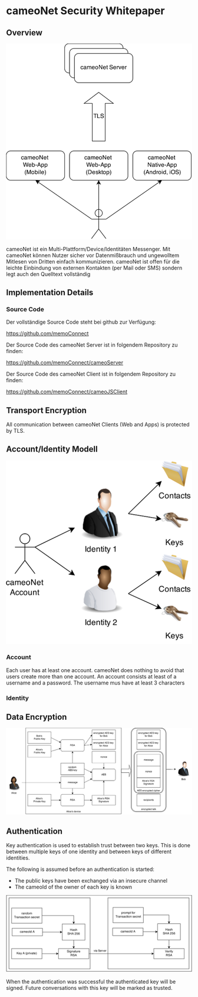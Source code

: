 # cameoNet Security Whitepaper #

## Overview ##

![cameoNet Overview](images/cameoNetOverview.png)

cameoNet ist ein Multi-Plattform/Device/Identitäten Messenger. Mit cameoNet können Nutzer sicher vor Datenmißbrauch und ungewolltem Mitlesen von Dritten einfach kommunizieren. 
cameoNet ist offen für die leichte Einbindung von externen Kontakten (per Mail oder SMS) sondern legt auch den Quelltext vollständig 

## Implementation Details ##

### Source Code ###

Der vollständige Source Code steht bei github zur Verfügung:

<https://github.com/memoConnect>

Der Source Code des cameoNet Server ist in folgendem Repository zu finden:

<https://github.com/memoConnect/cameoServer>

Der Source Code des cameoNet Client ist in folgendem Repository zu finden:

<https://github.com/memoConnect/cameoJSClient>

## Transport Encryption ##

All communication between cameoNet Clients (Web and Apps) is protected by TLS. 

## Account/Identity Modell ##

![cameoNet Identitites](images/cameoNetIdentitites.png)

### Account ###

Each user has at least one account. cameoNet does nothing to avoid that users create more than one account.
An account consists at least of a username and a password. The username mus have at least 3 characters  

### Identity ###


## Data Encryption ###

![cameoNet Crypto System](images/cameoNetCryptoSystem.png)	
## Authentication ##

Key authentication is used to establish trust between two keys. This is done between multiple keys of one identity and between keys of different identities. 

The following is assumed before an authentication is started:
* The public keys have been exchanged via an insecure channel
* The cameoId of the owner of each key is known

![diagramm](images/Handshake.png "Handshake")

When the authentication was successful the authenticated key will be signed. Future conversations with this key will be marked as trusted.


